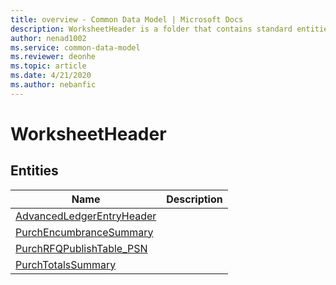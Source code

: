 ```yaml
---
title: overview - Common Data Model | Microsoft Docs
description: WorksheetHeader is a folder that contains standard entities related to the Common Data Model.
author: nenad1002
ms.service: common-data-model
ms.reviewer: deonhe
ms.topic: article
ms.date: 4/21/2020
ms.author: nebanfic
---
```


# WorksheetHeader


## Entities

|Name|Description|
|---|---|
|[AdvancedLedgerEntryHeader](AdvancedLedgerEntryHeader.md)||
|[PurchEncumbranceSummary](PurchEncumbranceSummary.md)||
|[PurchRFQPublishTable_PSN](PurchRFQPublishTable_PSN.md)||
|[PurchTotalsSummary](PurchTotalsSummary.md)||
